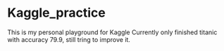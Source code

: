 # Kaggle_practice
This is my personal playground for Kaggle
Currently only finished titanic with accuracy 79.9, still tring to improve it.

